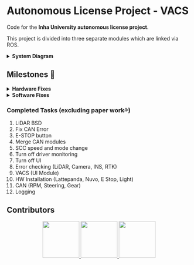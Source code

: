 # Autonomous License Project - VACS
Code for the **Inha University autonomous license project**.

This project is divided into three separate modules which are linked via ROS.
<details>
    <summary><b>System Diagram</b></summary>
  
![System Diagram](http://165.246.39.210/public/vacs_diagram.png)
  </details>

## Milestones 👷
<details>
  <summary><b>Hardware Fixes</b></summary>
  
- [x] SCC Radar separation (Radar module must be separated from vehicle CAN. Radar -> Cable Block -> Vehicle Can)
- [ ] Speaker installation (Speakers must be installed in a location where volume or on/off control is not possible)  
</details>
<details>
  <summary><b>Software Fixes</b></summary>
  
- [ ] BSD distance adjustments (Front and back)
- [ ] Limit lane change conditions (Disable lane change when road curvature is above threshold)
- [ ] Driver TOR (take over request) (TOR when two wheels depart lane)
- [ ] AEB distance adjustments (ACC distance should be fixed to level 4)
- [ ] Enable autonomous mode only when lane lines are visible
- [ ] TOR logging + Fix delay
- [ ] TOR visual + auditory alert 
</details>

### Completed Tasks (excluding paper work💦)
1. LiDAR BSD
2. Fix CAN Error
3. E-STOP button
4. Merge CAN modules
5. SCC speed and mode change
6. Turn off driver monitoring
7. Turn off UI
8. Error checking (LiDAR, Camera, INS, RTK)
9. VACS (UI Module)
10. HW Installation (Lattepanda, Nuvo, E Stop, Light)
11. CAN (RPM, Steering, Gear)
12. Logging

## Contributors

<p align="center">
    <a href="https://github.com/hanbro-inha">
	    <img height="100" src="https://avatars.githubusercontent.com/u/61651470?v=4">
	</a>
	<a href="https://github.com/maru-jang">
	    <img height="100" src="https://avatars.githubusercontent.com/u/63050716?v=4">
	</a>
	<a href="https://github.com/kka-na">
	    <img height="100" src="https://avatars.githubusercontent.com/u/69347961?v=4">
	</a>
</p>
